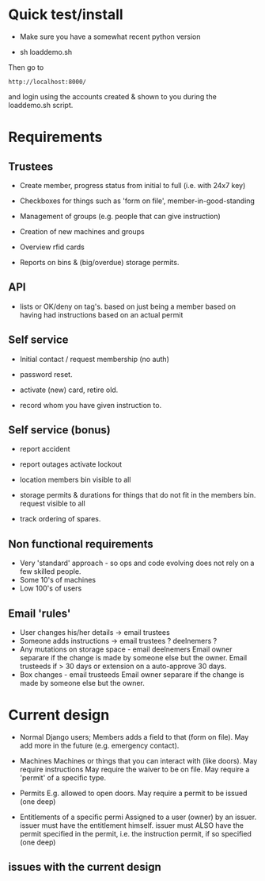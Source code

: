 # Quick test/install

-	Make sure you have a somewhat recent python version

-	sh loaddemo.sh

Then go to

	http://localhost:8000/

and login using the accounts created & shown to you during the loaddemo.sh script.

# Requirements

## Trustees
-	Create member, progress status from initial to full (i.e. with 24x7 key)

-	Checkboxes for things such as 'form on file', member-in-good-standing

-	Management of groups (e.g. people that can give instruction)

-	Creation of new machines and groups

-	Overview rfid cards

-	Reports on bins & (big/overdue) storage permits.

## API

-	lists or OK/deny on tag's.
		based on just being a member
		based on having had instructions
		based on an actual permit

## Self service

-	Initial contact / request membership (no auth)

-	password reset.

-	activate (new) card, retire old.

-	record whom you have given instruction to.


## Self service (bonus)

-	report accident 

- 	report outages
	activate lockout

-	location members bin
		visible to all

-	storage permits & durations for things that do not fit in the members bin.
		request
		visible to all

-	track ordering of spares.

## Non functional requirements

- Very 'standard' approach - so ops and code evolving does not rely on a few skilled people.
- Some 10's of machines
- Low 100's of users

## Email 'rules'

- User changes his/her details -> email trustees
- Someone adds instructions -> email trustees ? deelnemers ?
- Any mutations on storage space - email deelnemers
  Email owner separare if the change is made by someone else but the owner.
  Email trusteeds if > 30 days or extension on a auto-approve 30 days.
- Box changes - email trusteeds
  Email owner separare if the change is made by someone else but the owner.

# Current design

- Normal Django users; Members adds a field to that (form on file). May
	add more in the future (e.g. emergency contact).
	
- Machines
	Machines or things that you can interact with (like doors).
	May require instructions
	May require the waiver to be on file.
	May require a 'permit' of a specific type.

- Permits
	E.g. allowed to open doors.
	May require a permit to be issued (one deep)

- Entitlements
	of a specific permi
	Assigned to a user (owner) by an issuer.
	issuer must have the entitlement himself.
	issuer must ALSO have the permit specified in the permit,
	i.e. the instruction permit, if so specified (one deep)

## issues with the current design
	
